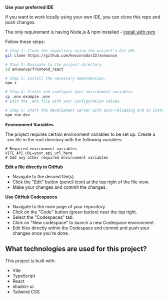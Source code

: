 

**Use your preferred IDE**

If you want to work locally using your own IDE, you can clone this repo and push changes. 

The only requirement is having Node.js & npm installed - [install with nvm](https://github.com/nvm-sh/nvm#installing-and-updating)

Follow these steps:

```sh
# Step 1: Clone the repository using the project's Git URL.
git clone https://github.com/kevinnadar22/announce

# Step 2: Navigate to the project directory.
cd announce/frontend_react

# Step 3: Install the necessary dependencies.
npm i

# Step 4: Create and configure your environment variables
cp .env.example .env
# Edit the .env file with your configuration values

# Step 5: Start the development server with auto-reloading and an instant preview.
npm run dev
```

<!-- Important: Make sure to set up your environment variables in .env file before deploying -->

**Environment Variables**

The project requires certain environment variables to be set up. Create a `.env` file in the root directory with the following variables:

```env
# Required environment variables
VITE_API_URL=your_api_url_here
# Add any other required environment variables
```

**Edit a file directly in GitHub**

- Navigate to the desired file(s).
- Click the "Edit" button (pencil icon) at the top right of the file view.
- Make your changes and commit the changes.

**Use GitHub Codespaces**

- Navigate to the main page of your repository.
- Click on the "Code" button (green button) near the top right.
- Select the "Codespaces" tab.
- Click on "New codespace" to launch a new Codespace environment.
- Edit files directly within the Codespace and commit and push your changes once you're done.

## What technologies are used for this project?

This project is built with:

- Vite
- TypeScript
- React
- shadcn-ui
- Tailwind CSS


